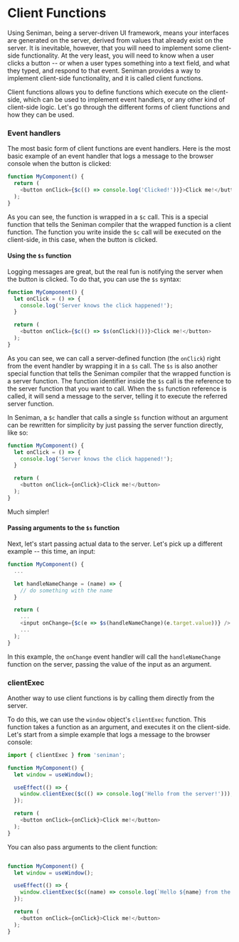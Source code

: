 # Client Functions

Using Seniman, being a server-driven UI framework, means your interfaces are generated on the server, derived from values that already exist on the server. It is inevitable, however, that you will need to implement some client-side functionality. At the very least, you will need to know when a user clicks a button -- or when a user types something into a text field, and what they typed, and respond to that event. Seniman provides a way to implement client-side functionality, and it is called client functions.

Client functions allows you to define functions which execute on the client-side, which can be used to implement event handlers, or any other kind of client-side logic. Let's go through the different forms of client functions and how they can be used.

### Event handlers

The most basic form of client functions are event handlers. Here is the most basic example of an event handler that logs a message to the browser console when the button is clicked:

```js
function MyComponent() {
  return (
    <button onClick={$c(() => console.log('Clicked!'))}>Click me!</button>
  );
}
```

As you can see, the function is wrapped in a `$c` call. This is a special function that tells the Seniman compiler that the wrapped function is a client function. The function you write inside the `$c` call will be executed on the client-side, in this case, when the button is clicked.

#### Using the `$s` function

Logging messages are great, but the real fun is notifying the server when the button is clicked. To do that, you can use the `$s` syntax:

```js
function MyComponent() {
  let onClick = () => {
    console.log('Server knows the click happened!');
  }

  return (
    <button onClick={$c(() => $s(onClick)())}>Click me!</button>
  );
}
```

As you can see, we can call a server-defined function (the `onClick`) right from the event handler by wrapping it in a `$s` call. The `$s` is also another special function that tells the Seniman compiler that the wrapped function is a server function. The function identifier inside the `$s` call is the reference to the server function that you want to call. When the `$s` function reference is called, it will send a message to the server, telling it to execute the referred server function.

In Seniman, a `$c` handler that calls a single `$s` function without an argument can be rewritten for simplicity by just passing the server function directly, like so:

```js
function MyComponent() {
  let onClick = () => {
    console.log('Server knows the click happened!');
  }

  return (
    <button onClick={onClick}>Click me!</button>
  );
}
```

Much simpler!

#### Passing arguments to the `$s` function

Next, let's start passing actual data to the server. Let's pick up a different example -- this time, an input:

```js
function MyComponent() {
  ...

  let handleNameChange = (name) => {
    // do something with the name
  }

  return (
    ...
    <input onChange={$c(e => $s(handleNameChange)(e.target.value))} />
    ...
  );
}
```

In this example, the `onChange` event handler will call the `handleNameChange` function on the server, passing the value of the input as an argument.

### clientExec

Another way to use client functions is by calling them directly from the server. 

To do this, we can use the `window` object's `clientExec` function. This function takes a function as an argument, and executes it on the client-side. Let's start from a simple example that logs a message to the browser console:

```js
import { clientExec } from 'seniman';

function MyComponent() {
  let window = useWindow();

  useEffect(() => {
    window.clientExec($c(() => console.log('Hello from the server!')));
  });

  return (
    <button onClick={onClick}>Click me!</button>
  );
}
```

You can also pass arguments to the client function:

```js

function MyComponent() {
  let window = useWindow();

  useEffect(() => {
    window.clientExec($c((name) => console.log(`Hello ${name} from the server!`), ['John']));
  });

  return (
    <button onClick={onClick}>Click me!</button>
  );
}
```

